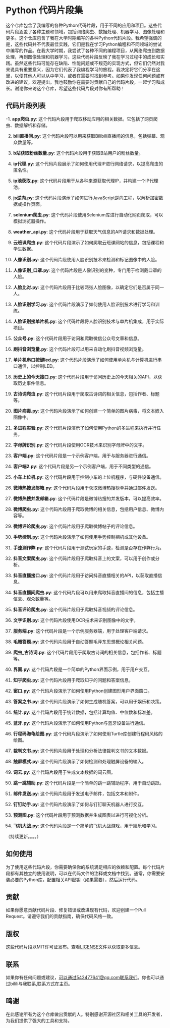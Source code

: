 # Python 代码片段集

这个仓库包含了我编写的各种Python代码片段，用于不同的应用和项目。这些代码片段涵盖了各种主题和领域，包括网络爬虫、数据处理、机器学习、图像处理和更多。这个仓库包含了我在大学时期编写的各种Python代码片段。我希望强调的是，这些代码并不代表最佳实践，它们是我在学习Python编程和不同领域的尝试中编写的作品。在我大学时期，我尝试了各种不同的编程项目，从网络爬虫到数据处理，再到图像处理和机器学习。这些代码片段反映了我在学习过程中的成长和实践。虽然这些代码可能存在缺陷、性能问题或不规范的实现方式，但它们仍然对我来说具有重要意义，因为它们代表了我编程学习的旅程。我决定将它们分享在这里，以便其他人可以从中学习，或者在需要时找到参考。如果你发现任何问题或有改进的建议，欢迎提出。我也鼓励你在需要时贡献自己的代码片段，一起学习和成长。谢谢你来访这个仓库，希望这些代码片段对你有所帮助！

## 代码片段列表

-1. **app爬虫.py**: 这个代码片段用于爬取移动应用的相关数据。它包括了网页爬虫、数据解析和存储。

2. **bili直播间.py**: 这个代码片段可以用来获取Bilibili直播间的信息，包括弹幕、观众数量等。

3. **b站获取粉丝数量.py**: 这个代码片段用于获取B站用户的粉丝数量。

4. **ip代理.py**: 这个代码片段展示了如何使用代理IP进行网络请求，以提高爬虫的匿名性。

5. **ip池获取.py**: 这个代码片段用于从各种来源获取代理IP，并构建一个IP代理池。

6. **js逆向.py**: 这个代码片段演示了如何进行JavaScript逆向工程，以解析加密数据或操作页面。

7. **selenium爬虫.py**: 这个代码片段使用Selenium库进行自动化网页爬取，可以模拟浏览器操作。

8. **weather_api.py**: 这个代码片段用于获取天气信息的API请求和数据处理。

9. **云班课爬虫.py**: 这个代码片段演示了如何爬取云班课网站的信息，包括课程和学生数据。

10. **人像识别.py**: 这个代码片段使用人脸识别技术来检测和标记图像中的人脸。

11. **人像识别_口罩.py**: 这个代码片段是人像识别的变种，专门用于检测戴口罩的人脸。

12. **人脸比对.py**: 这个代码片段用于比较两张人脸图像，以确定它们是否属于同一人。

13. **人脸识别学习.py**: 这个代码片段演示了如何使用人脸识别技术进行学习和训练。

14. **人脸识别接单片机.py**: 这个代码片段将人脸识别技术与单片机集成，用于实际项目。

15. **公众号.py**: 这个代码片段用于访问和爬取微信公众号文章和信息。

16. **刷抖音浏览量.py**: 这个代码片段可以用来自动化刷抖音视频浏览量。

17. **单片机串口按键led.py**: 这个代码片段演示了如何使用单片机与计算机进行串口通信，以控制LED。

18. **历史上的今天接口.py**: 这个代码片段用于访问历史上的今天相关的API，以获取历史事件信息。

19. **古诗词爬虫.py**: 这个代码片段用于爬取古诗词的相关信息，包括作者、标题等。

20. **图片病毒.py**: 这个代码片段演示了如何创建一个简单的图片病毒，将文本嵌入图像中。

21. **多进程实验.py**: 这个代码片段演示了如何使用Python的多进程来执行并行任务。

22. **字母牌识别.py**: 这个代码片段使用OCR技术来识别字母牌中的文字。

23. **客户端.py**: 这个代码片段是一个示例客户端，用于与服务器进行通信。

24. **客户端2.py**: 这个代码片段是另一个示例客户端，用于不同类型的通信。

25. **小车上位机.py**: 这个代码片段用于控制小车的上位机程序，与硬件设备通信。

26. **微博热搜发邮箱.py**: 这个代码片段用于获取微博热搜榜单并通过邮件发送。

27. **微博热搜并发邮箱.py**: 这个代码片段是微博热搜的并发版本，可以提高效率。

28. **微博爬虫.py**: 这个代码片段用于爬取微博的相关信息，包括用户信息、微博内容等。

29. **微博评论爬虫.py**: 这个代码片段用于爬取微博帖子的评论信息。

30. **手势控制.py**: 这个代码片段演示了如何使用手势控制相机或其他设备。

31. **手速测作弊.py**: 这个代码片段用于测试玩家的手速，检测是否存在作弊行为。

32. **抖音文案爬虫.py**: 这个代码片段用于爬取抖音上的文案，可以用于创作或分析。

33. **抖音直播接口.py**: 这个代码片段用于访问抖音直播相关的API，以获取直播信息。

34. **抖音直播间爬虫.py**: 这个代码片段可以用来爬取抖音直播间的信息，包括主播信息、观众数量等。

35. **抖音评论爬虫.py**: 这个代码片段用于爬取抖音视频的评论信息。

36. **文字识别.py**: 这个代码片段使用OCR技术来识别图像中的文字。

37. **服务端.py**: 这个代码片段是一个示例服务器端，用于处理客户端请求。

38. **毛概答题.py**: 这个代码片段用于自动答题毛泽东思想概论相关问题。

39. **爬虫_古诗词.py**: 这个代码片段用于爬取古诗词的相关信息，包括作者、标题等。

40. **界面.py**: 这个代码片段是一个简单的Python界面示例，用于用户交互。

41. **知乎爬虫.py**: 这个代码片段用于爬取知乎的问题和答案信息。

42. **窗口.py**: 这个代码片段演示了如何使用Python创建图形用户界面窗口。

43. **答案之书.py**: 这个代码片段演示了如何生成随机答案，可以用于娱乐和决策。

44. **统计.py**: 这个代码片段用于统计数据，包括计算均值、中位数和标准差。

45. **蓝牙.py**: 这个代码片段演示了如何使用Python与蓝牙设备进行通信。

46. **行程码海龟绘图.py**: 这个代码片段演示了如何使用Turtle库创建行程码风格的绘图。

47. **裁判文书.py**: 这个代码片段用于处理和分析法律裁判文书的文本数据。

48. **触屏模式.py**: 这个代码片段演示了如何检测和处理触屏设备的输入。

49. **词云.py**: 这个代码片段用于生成文本数据的词云图。

50. **跳一跳辅助.py**: 这个代码片段是一个简单的跳一跳辅助程序，用于自动跳跃。

51. **邮件发送.py**: 这个代码片段用于发送电子邮件，包括文本和附件。

52. **钉钉助手.py**: 这个代码片段演示了如何与钉钉聊天机器人进行交互。

53. **预测图.py**: 这个代码片段用于预测数据并生成图表以进行可视化分析。

54. **飞机大战.py**: 这个代码片段是一个简单的飞机大战游戏，用于娱乐和学习。

（持续更新。。。。）

## 如何使用

为了使用这些代码片段，你需要确保你的系统满足相应的依赖和配置。每个代码片段都有其独立的使用说明，可以在代码文件的注释或文档中找到。通常，你需要安装必要的Python库，配置相关API密钥（如果需要），然后运行代码。

## 贡献

如果你愿意贡献代码片段、修复错误或改进现有代码，欢迎创建一个Pull Request。请遵守我们的贡献指南，确保代码风格一致。

## 版权

这些代码片段以MIT许可证发布。查看[LICENSE](LICENSE)文件以获取更多信息。

## 联系

如果你有任何问题或建议，可以通过543477641@qq.com联系我们。你也可以通过bilili与我联系,联系方式在主页。

## 鸣谢

在此感谢所有为这个仓库做出贡献的人。特别感谢开源社区和相关工具的开发者，为我们提供了强大的工具和支持。

